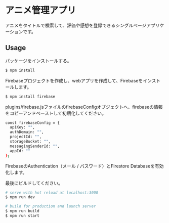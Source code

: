 # アニメ管理アプリ
アニメをタイトルで検索して、評価や感想を登録できるシングルページアプリケーションです。

## Usage

パッケージをインストールする。

```bash
$ npm install
```

Firebaseプロジェクトを作成し、webアプリを作成して、Firebaseをインストールします。

```bash
$ npm install firebase
```

plugins/firebase.jsファイルのfirebaseConfigオブジェクトへ、firebaseの情報をコピーアンドペーストして初期化してください。

```bash
const firebaseConfig = {
  apiKey: "",
  authDomain: "",
  projectId: "",
  storageBucket: "",
  messagingSenderId: "",
  appId: ""
};
```

FirebaseのAuthentication（メール / パスワード）とFirestore Databaseを有効化します。

最後にビルドしてください。

```bash
# serve with hot reload at localhost:3000
$ npm run dev

# build for production and launch server
$ npm run build
$ npm run start
```
